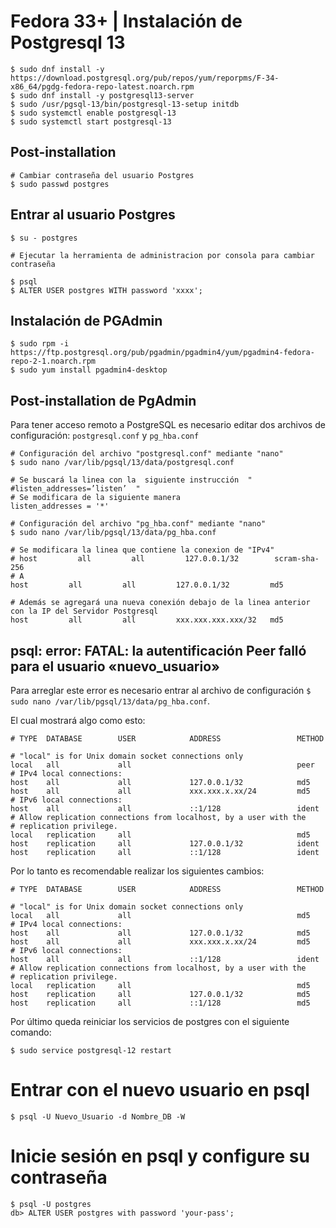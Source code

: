 # Fedora 33+ | Instalación de Postgresql 13

```
$ sudo dnf install -y https://download.postgresql.org/pub/repos/yum/reporpms/F-34-x86_64/pgdg-fedora-repo-latest.noarch.rpm
$ sudo dnf install -y postgresql13-server
$ sudo /usr/pgsql-13/bin/postgresql-13-setup initdb
$ sudo systemctl enable postgresql-13
$ sudo systemctl start postgresql-13
```

## Post-installation

```
# Cambiar contraseña del usuario Postgres
$ sudo passwd postgres
```

## Entrar al usuario Postgres

```
$ su - postgres

# Ejecutar la herramienta de administracion por consola para cambiar contraseña

$ psql
$ ALTER USER postgres WITH password 'xxxx';
```


## Instalación de PGAdmin

```
$ sudo rpm -i https://ftp.postgresql.org/pub/pgadmin/pgadmin4/yum/pgadmin4-fedora-repo-2-1.noarch.rpm
$ sudo yum install pgadmin4-desktop
```

## Post-installation de PgAdmin

Para tener acceso remoto a PostgreSQL es necesario editar dos archivos de configuración: `postgresql.conf` y `pg_hba.conf`

```
# Configuración del archivo "postgresql.conf" mediante "nano"
$ sudo nano /var/lib/pgsql/13/data/postgresql.conf

# Se buscará la linea con la  siguiente instrucción  "  #listen_addresses=’listen’  "
# Se modificara de la siguiente manera
listen_addresses = '*'

# Configuración del archivo "pg_hba.conf" mediante "nano"
$ sudo nano /var/lib/pgsql/13/data/pg_hba.conf

# Se modificara la linea que contiene la conexion de "IPv4"
# host         all         all         127.0.0.1/32        scram-sha-256 
# A 
host         all         all         127.0.0.1/32         md5

# Además se agregará una nueva conexión debajo de la linea anterior con la IP del Servidor Postgresql
host         all         all         xxx.xxx.xxx.xxx/32   md5
```
## psql: error: FATAL:  la autentificación Peer falló para el usuario «nuevo_usuario»

Para arreglar este error es necesario entrar al archivo de configuración `$ sudo nano /var/lib/pgsql/13/data/pg_hba.conf`.

El cual mostrará algo como esto:
```
# TYPE  DATABASE        USER            ADDRESS                 METHOD

# "local" is for Unix domain socket connections only
local   all             all                                     peer
# IPv4 local connections:
host    all             all             127.0.0.1/32            md5
host    all             all             xxx.xxx.x.xx/24         md5
# IPv6 local connections:
host    all             all             ::1/128                 ident
# Allow replication connections from localhost, by a user with the
# replication privilege.
local   replication     all                                     md5
host    replication     all             127.0.0.1/32            ident
host    replication     all             ::1/128                 ident
```
Por lo tanto es recomendable realizar los siguientes cambios:
```
# TYPE  DATABASE        USER            ADDRESS                 METHOD

# "local" is for Unix domain socket connections only
local   all             all                                     md5
# IPv4 local connections:
host    all             all             127.0.0.1/32            md5
host    all             all             xxx.xxx.x.xx/24         md5
# IPv6 local connections:
host    all             all             ::1/128                 ident
# Allow replication connections from localhost, by a user with the
# replication privilege.
local   replication     all                                     md5
host    replication     all             127.0.0.1/32            md5
host    replication     all             ::1/128                 md5
```
Por último queda reiniciar los servicios de postgres con el siguiente comando:
```
$ sudo service postgresql-12 restart
```

# Entrar con el nuevo usuario en psql

```
$ psql -U Nuevo_Usuario -d Nombre_DB -W
```
# Inicie sesión en psql y configure su contraseña
```
$ psql -U postgres
db> ALTER USER postgres with password 'your-pass';
```
